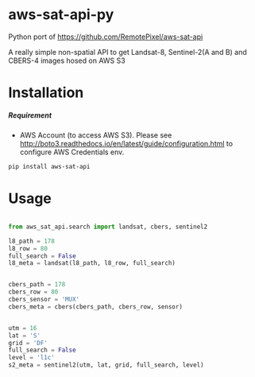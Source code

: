 # aws-sat-api-py
Python port of https://github.com/RemotePixel/aws-sat-api

A really simple non-spatial API to get Landsat-8, Sentinel-2(A and B) and CBERS-4 images hosed on AWS S3

# Installation

##### Requirement
  - AWS Account (to access AWS S3).
Please see http://boto3.readthedocs.io/en/latest/guide/configuration.html to configure AWS Credentials env.


```bash
pip install aws-sat-api
```

# Usage

```Python

from aws_sat_api.search import landsat, cbers, sentinel2

l8_path = 178
l8_row = 80
full_search = False
l8_meta = landsat(l8_path, l8_row, full_search)


cbers_path = 178
cbers_row = 80
cbers_sensor = 'MUX'
cbers_meta = cbers(cbers_path, cbers_row, sensor)


utm = 16
lat = 'S'
grid = 'DF'
full_search = False
level = 'l1c'
s2_meta = sentinel2(utm, lat, grid, full_search, level)
```
